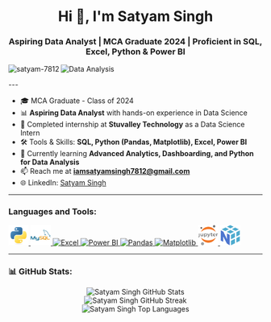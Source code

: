 <h1 align="center">Hi 👋, I'm Satyam Singh</h1>
<h3 align="center">Aspiring Data Analyst | MCA Graduate 2024 | Proficient in SQL, Excel, Python & Power BI</h3>

<img align="right" alt="Data Analysis" width="400" src="https://media4.giphy.com/media/26tn33aiTi1jkl6H6/giphy.webp?cid=ecf05e47yqz5d2dz7kzsizwl3slfl6z5mvcrgu7kfbpw0pzt&ep=v1_gifs_search&rid=giphy.webp&ct=g">
<p align="left"> 
  <img src="https://komarev.com/ghpvc/?username=satyam-7812&label=Profile%20views&color=0e75b6&style=flat" alt="satyam-7812" /> 
</p>
---

- 🎓 MCA Graduate - Class of 2024  
- 📊 **Aspiring Data Analyst** with hands-on experience in Data Science  
- 💼 Completed internship at **Stuvalley Technology** as a Data Science Intern  
- 🛠️ Tools & Skills: **SQL, Python (Pandas, Matplotlib), Excel, Power BI**  
- 🌱 Currently learning **Advanced Analytics, Dashboarding, and Python for Data Analysis**  
- 📫 Reach me at **iamsatyamsingh7812@gmail.com**  
- 🌐 LinkedIn: [Satyam Singh](https://www.linkedin.com/in/satyam-singh-a04608292/)  

---

<h3 align="left">Languages and Tools:</h3>
<p align="left">
  <a href="https://www.python.org/" target="_blank" rel="noreferrer">
    <img src="https://raw.githubusercontent.com/devicons/devicon/master/icons/python/python-original.svg" alt="Python" width="40" height="40"/>
  </a>
<a href="https://www.w3schools.com/sql/" target="_blank" rel="noreferrer">
  <img src="https://raw.githubusercontent.com/devicons/devicon/master/icons/mysql/mysql-original-wordmark.svg" alt="SQL" width="40" height="40"/>
</a>
  <a href="https://www.microsoft.com/en-us/microsoft-365/excel" target="_blank" rel="noreferrer">
    <img src="https://www.vectorlogo.zone/logos/microsoft_excel/microsoft_excel-icon.svg" alt="Excel" width="40" height="40"/>
  </a>
  <a href="https://powerbi.microsoft.com/" target="_blank" rel="noreferrer">
    <img src="https://www.vectorlogo.zone/logos/microsoft_powerbi/microsoft_powerbi-icon.svg" alt="Power BI" width="40" height="40"/>
  </a>
  <a href="https://pandas.pydata.org/" target="_blank" rel="noreferrer">
    <img src="https://raw.githubusercontent.com/simple-icons/simple-icons/develop/icons/pandas.svg" alt="Pandas" width="40" height="40"/>
  </a>
  <a href="https://matplotlib.org/" target="_blank" rel="noreferrer">
    <img src="https://raw.githubusercontent.com/simple-icons/simple-icons/develop/icons/matplotlib.svg" alt="Matplotlib" width="40" height="40"/>
  </a>
  <a href="https://jupyter.org/" target="_blank" rel="noreferrer">
    <img src="https://raw.githubusercontent.com/devicons/devicon/master/icons/jupyter/jupyter-original-wordmark.svg" alt="Jupyter" width="40" height="40"/>
  </a>
  <a href="https://numpy.org/" target="_blank" rel="noreferrer">
    <img src="https://raw.githubusercontent.com/devicons/devicon/master/icons/numpy/numpy-original.svg" alt="NumPy" width="40" height="40"/>
  </a>
</p>


---

<h3 align="left">📊 GitHub Stats:</h3>

<div align="center">

  <img src="https://github-readme-stats.vercel.app/api?username=satyam-7812&show_icons=true&theme=default&locale=en" alt="Satyam Singh GitHub Stats" />

  <br/>

  <img src="https://github-readme-streak-stats.herokuapp.com/?user=satyam-7812&theme=default" alt="Satyam Singh GitHub Streak" />

  <br/>

  <img src="https://github-readme-stats.vercel.app/api/top-langs?username=satyam-7812&show_icons=true&locale=en&layout=compact" alt="Satyam Singh Top Languages" />

</div>
